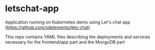 # letschat-app
Application running on Kubernetes demo using Let's chat app (https://github.com/sdelements/lets-chat) 

This repo contains YAML files describing the deployments and services necessary for the frontend/app part and the MongoDB part
